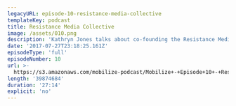 ```yaml
---
legacyURL: episode-10-resistance-media-collective
templateKey: podcast
title: Resistance Media Collective
image: /assets/010.png
description: 'Kathryn Jones talks about co-founding the Resistance Media Collective.'
date: '2017-07-27T23:18:25.161Z'
episodeType: 'full'
episodeNumber: 10
url: >-
  https://s3.amazonaws.com/mobilize-podcast/Mobilize+-+Episode+10+-+Resistance+Media+Collective.mp3
length: '39874684'
duration: '27:14'
explicit: 'no'
---
```

